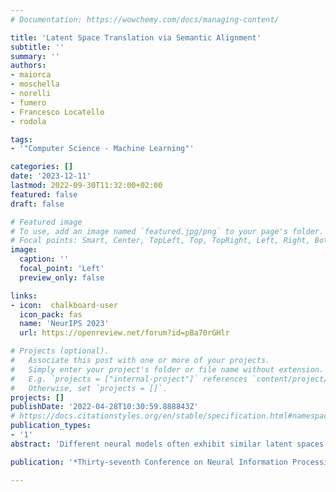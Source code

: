 ```yaml
---
# Documentation: https://wowchemy.com/docs/managing-content/

title: 'Latent Space Translation via Semantic Alignment'
subtitle: ''
summary: ''
authors:
- maiorca
- moschella
- norelli
- fumero
- Francesco Locatello
- rodola

tags:
- '"Computer Science - Machine Learning"'

categories: []
date: '2023-12-11'
lastmod: 2022-09-30T11:32:00+02:00
featured: false
draft: false

# Featured image
# To use, add an image named `featured.jpg/png` to your page's folder.
# Focal points: Smart, Center, TopLeft, Top, TopRight, Left, Right, BottomLeft, Bottom, BottomRight.
image:
  caption: ''
  focal_point: 'Left'
  preview_only: false

links:
- icon:  chalkboard-user
  icon_pack: fas
  name: 'NeurIPS 2023'
  url: https://openreview.net/forum?id=pBa70rGHlr

# Projects (optional).
#   Associate this post with one or more of your projects.
#   Simply enter your project's folder or file name without extension.
#   E.g. `projects = ["internal-project"]` references `content/project/deep-learning/index.md`.
#   Otherwise, set `projects = []`.
projects: []
publishDate: '2022-04-28T10:30:59.888843Z'
# https://docs.citationstyles.org/en/stable/specification.html#namespacing
publication_types:
- '1'
abstract: 'Different neural models often exhibit similar latent spaces when exposed to semantically similar data; however, this inherent similarity may not always be immediately apparent. Leveraging this observation, our work shows how representations learned from these neural modules can be translated between different pre-trained networks via simpler transformations than previously thought. An advantage of this approach is the ability to estimate these transformations using standard, well-understood algebraic procedures that have closed-form solutions. Our method directly estimates a transformation between two given latent spaces, thereby enabling effective stitching of encoders and decoders without additional training. We extensively validate the adaptability of this translation procedure in different experimental settings: across various trainings, architectures (e.g., ResNet, CNN, ViT), and in multiple downstream tasks (classification, reconstruction). Notably, we show how it is possible to zero-shot stitch text encoders and vision decoders, or vice-versa, yielding surprisingly good classification performance in this multimodal setting.'

publication: '*Thirty-seventh Conference on Neural Information Processing Systems (NeurIPS 2023)*'

---
```

